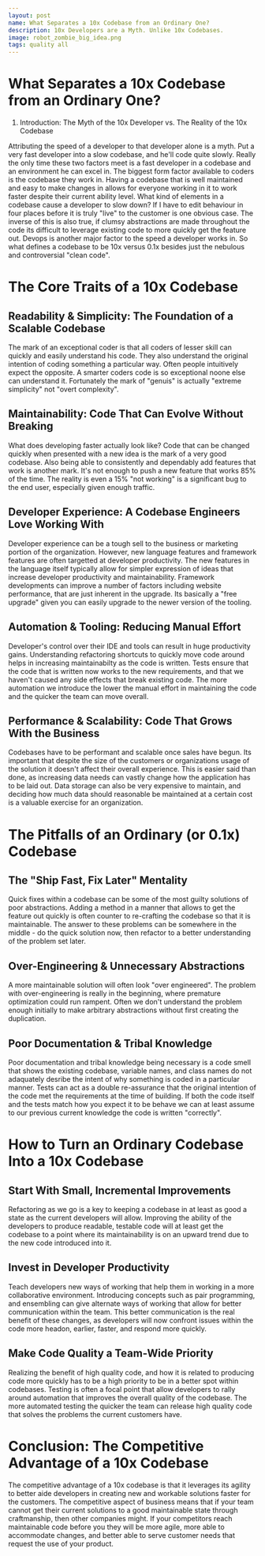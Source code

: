 ```yaml
---
layout: post
name: What Separates a 10x Codebase from an Ordinary One?
description: 10x Developers are a Myth. Unlike 10x Codebases.
image: robot_zombie_big_idea.png
tags: quality all
---
```


# What Separates a 10x Codebase from an Ordinary One?

1. Introduction: The Myth of the 10x Developer vs. The Reality of the 10x Codebase

Attributing the speed of a developer to that developer alone is a myth. Put a very fast developer
into a slow codebase, and he'll code quite slowly. Really the only time these two factors meet is
a fast developer in a codebase and an environment he can excel in. The biggest form factor available
to coders is the codebase they work in. Having a codebase that is well maintained and easy to make
changes in allows for everyone working in it to work faster despite their current ability level.
What kind of elements in a codebase cause a developer to slow down? If I have to edit behaviour in four
places before it is truly "live" to the customer is one obvious case. The inverse of this is also true,
if clumsy abstractions are made throughout the code its difficult to leverage existing code to more quickly
get the feature out. Devops is another major factor to the speed a developer works in. So what defines
a codebase to be 10x versus 0.1x besides just the nebulous and controversial "clean code".

# The Core Traits of a 10x Codebase
## Readability & Simplicity: The Foundation of a Scalable Codebase

The mark of an exceptional coder is that all coders of lesser skill can quickly and easily understand his
code. They also understand the original intention of coding something a particular way. Often people intuitively
expect the opposite. A smarter coders code is so exceptional noone else can understand it. Fortunately the 
mark of "genuis" is actually "extreme simplicity" not "overt complexity".

## Maintainability: Code That Can Evolve Without Breaking

What does developing faster actually look like? Code that can be changed quickly when presented with a 
new idea is the mark of a very good codebase. Also being able to consistently and dependably add features that
work is another mark. It's not enough to push a new feature that works 85% of the time. The reality is even
a 15% "not working" is a significant bug to the end user, especially given enough traffic.

## Developer Experience: A Codebase Engineers Love Working With

Developer experience can be a tough sell to the business or marketing portion of the organization. However,
new language features and framework features are often targetted at developer productivity. The new features
in the language itself typically allow for simpler expression of ideas that increase developer productivity
and maintainability. Framework developments can improve a number of factors including website performance, that
are just inherent in the upgrade. Its basically a "free upgrade" given you can easily upgrade to the newer
version of the tooling.

## Automation & Tooling: Reducing Manual Effort

Developer's control over their IDE and tools can result in huge productivity gains. Understanding refactoring
shortcuts to quickly move code around helps in increasing maintainabilty as the code is written. Tests ensure
that the code that is written now works to the new requirements, and that we haven't caused any side effects
that break existing code. The more automation we introduce the lower the manual effort in maintaining the code
and the quicker the team can move overall.

## Performance & Scalability: Code That Grows With the Business

Codebases have to be performant and scalable once sales have begun. Its important that despite the size of
the customers or organizations usage of the solution it doesn't affect their overall experience. This is easier
said than done, as increasing data needs can vastly change how the application has to be laid out. Data storage
can also be very expensive to maintain, and deciding how much data should reasonable be maintained at a certain
cost is a valuable exercise for an organization.

# The Pitfalls of an Ordinary (or 0.1x) Codebase
## The "Ship Fast, Fix Later" Mentality

Quick fixes within a codebase can be some of the most guilty solutions of poor abstractions. Adding a method
in a manner that allows to get the feature out quickly is often counter to re-crafting the codebase so that
it is maintainable. The answer to these problems can be somewhere in the middle - do the quick solution now, then
refactor to a better understanding of the problem set later.
## Over-Engineering & Unnecessary Abstractions

A more maintainable solution will often look "over engineered". The problem with over-engineering is really in the
beginning, where premature optimization could run rampent. Often we don't understand the problem enough initially 
to make arbitrary abstractions without first creating the duplication. 
## Poor Documentation & Tribal Knowledge

Poor documentation and tribal knowledge being necessary is a code smell that shows the existing codebase, variable names,
and class names do not adaquately desribe the intent of why something is coded in a particular manner. Tests can
act as a double re-assurance that the original intention of the code met the requirements at the time of building.
If both the code itself and the tests match how you expect it to be behave we can at least assume to our previous
current knowledge the code is written "correctly".
# How to Turn an Ordinary Codebase Into a 10x Codebase

## Start With Small, Incremental Improvements

Refactoring as we go is a key to keeping a codebase in at least as good a state as the current developers 
will allow. Improving the ability of the developers to produce readable, testable code will at least get
the codebase to a point where its maintainability is on an upward trend due to the new code introduced into
it. 
## Invest in Developer Productivity

Teach developers new ways of working that help them in working in a more collaborative environment. Introducing
concepts such as pair programming, and ensembling can give alternate ways of working that allow for better
communication within the team. This better communication is the real benefit of these changes, as developers
will now confront issues within the code more headon, earlier, faster, and respond more quickly.

## Make Code Quality a Team-Wide Priority

Realizing the benefit of high quality code, and how it is related to producing code more quickly has to be
a high priority to be in a better spot within codebases. Testing is often a focal point that allow developers
to rally around automation that improves the overall quality of the codebase. The more automated testing the
quicker the team can release high quality code that solves the problems the current customers have.

# Conclusion: The Competitive Advantage of a 10x Codebase

The competitive advantage of a 10x codebase is that it leverages its agility to better aide developers in
creating new and workable solutions faster for the customers. The competitive aspect of business means that
if your team cannot get their current solutions to a good maintainable state through craftmanship, then other
companies might. If your competitors reach maintainable code before you they will be more agile, more able to
accommodate changes, and better able to serve customer needs that request the use of your product. 
